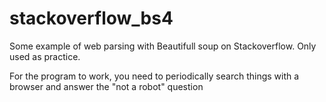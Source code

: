 # stackoverflow_bs4
Some example of  web parsing with Beautifull soup on Stackoverflow. Only used as practice.

For the program to work, you need to periodically search things with a browser and answer the "not a robot" question